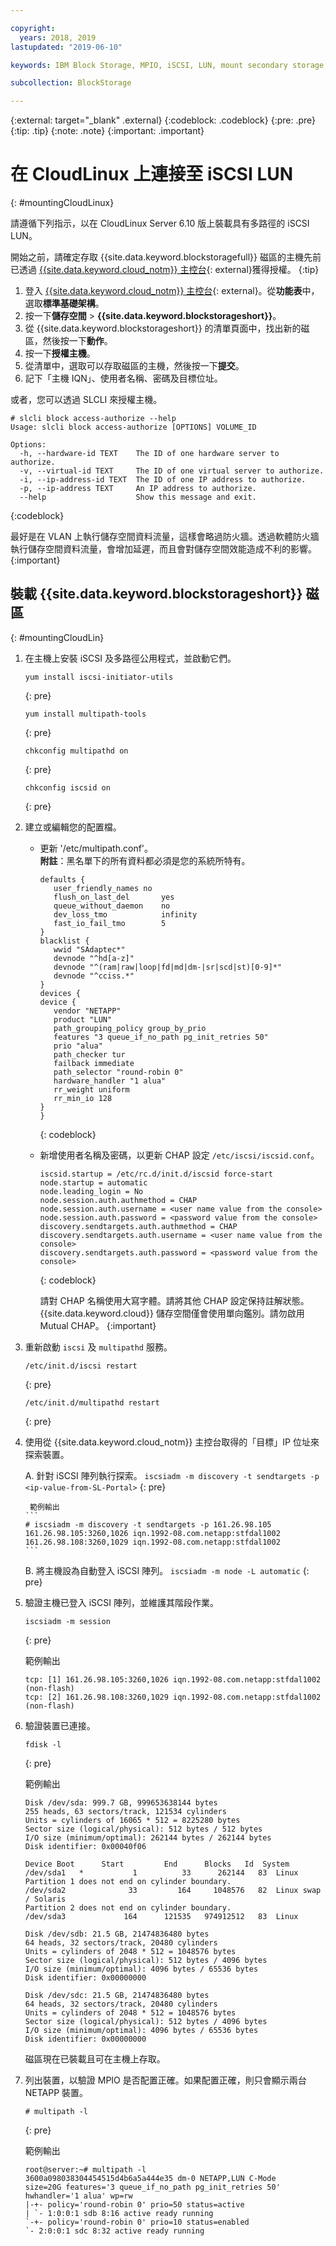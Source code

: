 ```yaml
---

copyright:
  years: 2018, 2019
lastupdated: "2019-06-10"

keywords: IBM Block Storage, MPIO, iSCSI, LUN, mount secondary storage, mount storage in CloudLinux

subcollection: BlockStorage

---
```

{:external: target="_blank" .external}
{:codeblock: .codeblock}
{:pre: .pre}
{:tip: .tip}
{:note: .note}
{:important: .important}

# 在 CloudLinux 上連接至 iSCSI LUN
{: #mountingCloudLinux}

請遵循下列指示，以在 CloudLinux Server 6.10 版上裝載具有多路徑的 iSCSI LUN。

開始之前，請確定存取 {{site.data.keyword.blockstoragefull}} 磁區的主機先前已透過 [{{site.data.keyword.cloud_notm}} 主控台](https://{DomainName}/classic){: external}獲得授權。
{:tip}

1. 登入 [{{site.data.keyword.cloud_notm}} 主控台](https://{DomainName}/){: external}。從**功能表**中，選取**標準基礎架構**。
2. 按一下**儲存空間** > **{{site.data.keyword.blockstorageshort}}**。
3. 從 {{site.data.keyword.blockstorageshort}} 的清單頁面中，找出新的磁區，然後按一下**動作**。
4. 按一下**授權主機**。
5. 從清單中，選取可以存取磁區的主機，然後按一下**提交**。
6. 記下「主機 IQN」、使用者名稱、密碼及目標位址。

或者，您可以透過 SLCLI 來授權主機。
```
# slcli block access-authorize --help
Usage: slcli block access-authorize [OPTIONS] VOLUME_ID

Options:
  -h, --hardware-id TEXT    The ID of one hardware server to authorize.
  -v, --virtual-id TEXT     The ID of one virtual server to authorize.
  -i, --ip-address-id TEXT  The ID of one IP address to authorize.
  -p, --ip-address TEXT     An IP address to authorize.
  --help                    Show this message and exit.
```
{:codeblock}

最好是在 VLAN 上執行儲存空間資料流量，這樣會略過防火牆。透過軟體防火牆執行儲存空間資料流量，會增加延遲，而且會對儲存空間效能造成不利的影響。
{:important}

## 裝載 {{site.data.keyword.blockstorageshort}} 磁區
{: #mountingCloudLin}

1. 在主機上安裝 iSCSI 及多路徑公用程式，並啟動它們。
   ```
   yum install iscsi-initiator-utils
   ```
   {: pre}

   ```
   yum install multipath-tools
   ```
   {: pre}

   ```
   chkconfig multipathd on
   ```
   {: pre}

   ```
   chkconfig iscsid on
   ```
   {: pre}

2. 建立或編輯您的配置檔。
   - 更新 '/etc/multipath.conf'。<br/>**附註**：黑名單下的所有資料都必須是您的系統所特有。
     ```
     defaults {
        user_friendly_names no
        flush_on_last_del       yes
        queue_without_daemon    no
        dev_loss_tmo            infinity
        fast_io_fail_tmo        5
     }
     blacklist {
        wwid "SAdaptec*"
        devnode "^hd[a-z]"
        devnode "^(ram|raw|loop|fd|md|dm-|sr|scd|st)[0-9]*"
        devnode "^cciss.*"
     }
     devices {
     device {
        vendor "NETAPP"
        product "LUN"
        path_grouping_policy group_by_prio
        features "3 queue_if_no_path pg_init_retries 50"
        prio "alua"
        path_checker tur
        failback immediate
        path_selector "round-robin 0"
        hardware_handler "1 alua"
        rr_weight uniform
        rr_min_io 128
     }
     }
     ```
     {: codeblock}

   - 新增使用者名稱及密碼，以更新 CHAP 設定 `/etc/iscsi/iscsid.conf`。

     ```
     iscsid.startup = /etc/rc.d/init.d/iscsid force-start
     node.startup = automatic
     node.leading_login = No
     node.session.auth.authmethod = CHAP
     node.session.auth.username = <user name value from the console>
     node.session.auth.password = <password value from the console>
     discovery.sendtargets.auth.authmethod = CHAP
     discovery.sendtargets.auth.username = <user name value from the console>
     discovery.sendtargets.auth.password = <password value from the console>
     ```
     {: codeblock}

     請對 CHAP 名稱使用大寫字體。請將其他 CHAP 設定保持註解狀態。{{site.data.keyword.cloud}} 儲存空間僅會使用單向鑑別。請勿啟用 Mutual CHAP。
     {:important}


3. 重新啟動 `iscsi` 及 `multipathd` 服務。
   ```
   /etc/init.d/iscsi restart   
   ```
   {: pre}

   ```
   /etc/init.d/multipathd restart   
   ```
   {: pre}

4. 使用從 {{site.data.keyword.cloud_notm}} 主控台取得的「目標」IP 位址來探索裝置。

     A. 針對 iSCSI 陣列執行探索。
       ```
       iscsiadm -m discovery -t sendtargets -p <ip-value-from-SL-Portal>
       ```
       {: pre}

        範例輸出
       ```
       # iscsiadm -m discovery -t sendtargets -p 161.26.98.105
       161.26.98.105:3260,1026 iqn.1992-08.com.netapp:stfdal1002
       161.26.98.108:3260,1029 iqn.1992-08.com.netapp:stfdal1002
       ```

     B. 將主機設為自動登入 iSCSI 陣列。
       ```
       iscsiadm -m node -L automatic
       ```
       {: pre}

5. 驗證主機已登入 iSCSI 陣列，並維護其階段作業。
   ```
   iscsiadm -m session
   ```
   {: pre}

   範例輸出
   ```
   tcp: [1] 161.26.98.105:3260,1026 iqn.1992-08.com.netapp:stfdal1002 (non-flash)
   tcp: [2] 161.26.98.108:3260,1029 iqn.1992-08.com.netapp:stfdal1002 (non-flash)
   ```


6. 驗證裝置已連接。
   ```
   fdisk -l 
   ```
   {: pre}

   範例輸出
   ```
   Disk /dev/sda: 999.7 GB, 999653638144 bytes
   255 heads, 63 sectors/track, 121534 cylinders
   Units = cylinders of 16065 * 512 = 8225280 bytes
   Sector size (logical/physical): 512 bytes / 512 bytes
   I/O size (minimum/optimal): 262144 bytes / 262144 bytes
   Disk identifier: 0x00040f06

   Device Boot      Start         End      Blocks   Id  System
   /dev/sda1   *           1          33      262144   83  Linux
   Partition 1 does not end on cylinder boundary.
   /dev/sda2              33         164     1048576   82  Linux swap / Solaris
   Partition 2 does not end on cylinder boundary.
   /dev/sda3             164      121535   974912512   83  Linux

   Disk /dev/sdb: 21.5 GB, 21474836480 bytes
   64 heads, 32 sectors/track, 20480 cylinders
   Units = cylinders of 2048 * 512 = 1048576 bytes
   Sector size (logical/physical): 512 bytes / 4096 bytes
   I/O size (minimum/optimal): 4096 bytes / 65536 bytes
   Disk identifier: 0x00000000

   Disk /dev/sdc: 21.5 GB, 21474836480 bytes
   64 heads, 32 sectors/track, 20480 cylinders
   Units = cylinders of 2048 * 512 = 1048576 bytes
   Sector size (logical/physical): 512 bytes / 4096 bytes
   I/O size (minimum/optimal): 4096 bytes / 65536 bytes
   Disk identifier: 0x00000000
   ```

   磁區現在已裝載且可在主機上存取。

7. 列出裝置，以驗證 MPIO 是否配置正確。如果配置正確，則只會顯示兩台 NETAPP 裝置。

   ```
   # multipath -l
   ```
   {: pre}

   範例輸出
   ```
   root@server:~# multipath -l
   3600a098038304454515d4b6a5a444e35 dm-0 NETAPP,LUN C-Mode
   size=20G features='3 queue_if_no_path pg_init_retries 50' hwhandler='1 alua' wp=rw
   |-+- policy='round-robin 0' prio=50 status=active
   | `- 1:0:0:1 sdb 8:16 active ready running
   `-+- policy='round-robin 0' prio=10 status=enabled
   `- 2:0:0:1 sdc 8:32 active ready running
   ```
